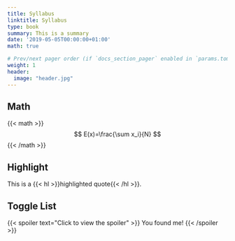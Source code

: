 ```yaml
---
title: Syllabus
linktitle: Syllabus
type: book
summary: This is a summary
date: '2019-05-05T00:00:00+01:00'
math: true

# Prev/next pager order (if `docs_section_pager` enabled in `params.toml`)
weight: 1
header:
  image: "header.jpg"
---
```


## Math
{{< math >}}
$$
E(x)=\frac{\sum x_i}{N}
$$
{{< /math >}}

## Highlight

This is a {{< hl >}}highlighted quote{{< /hl >}}.

## Toggle List

{{< spoiler text="Click to view the spoiler" >}}
You found me!
{{< /spoiler >}}